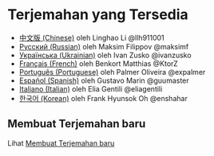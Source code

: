 # Terjemahan yang Tersedia

* [中文版 (Chinese)](https://github.com/llh911001/mostly-adequate-guide-chinese)  oleh Linghao Li @llh911001
* [Русский (Russian)](https://github.com/MostlyAdequate/mostly-adequate-guide-ru)  oleh Maksim Filippov @maksimf
* [Українська (Ukrainian)](https://github.com/ivanzusko/mostly-adequate-guide-uk) oleh Ivan Zusko @ivanzusko
* [Français (French)](https://github.com/MostlyAdequate/mostly-adequate-guide-fr) oleh Benkort Matthias @KtorZ
* [Português (Portuguese)](https://github.com/MostlyAdequate/mostly-adequate-guide-pt-BR) oleh Palmer Oliveira @expalmer
* [Español (Spanish)](https://github.com/MostlyAdequate/mostly-adequate-guide-es) oleh Gustavo Marin @guumaster
* [Italiano (Italian)](https://github.com/MostlyAdequate/mostly-adequate-guide-it) oleh Elia Gentili @eliagentili
* [한국어 (Korean)](https://github.com/enshahar/mostly-adequate-guide-kr) oleh Frank Hyunsok Oh @enshahar

## Membuat Terjemahan baru

Lihat [Membuat Terjemahan baru](CONTRIBUTING.md#Translations)
